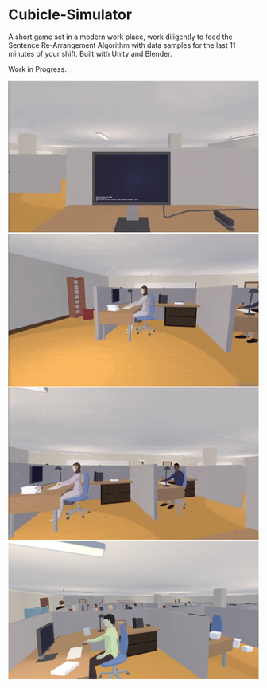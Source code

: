 # Cubicle-Simulator
A short game set in a modern work place, work diligently to feed the Sentence Re-Arrangement Algorithm with data samples for the last 11 minutes of your shift. Built with Unity and Blender.

Work in Progress.

<img src="/images/cubicle-simulator-gif-1.gif" width="700"/>

<br/>

<img src="/images/cubicle-simulator-gif-2.gif" width="700"/>

<br/>

<img src="/images/cubicle-simulator-gif-3.gif" width="700"/>

<br/>

<img src="/images/cubisim 8-14.PNG" width="900"/>
